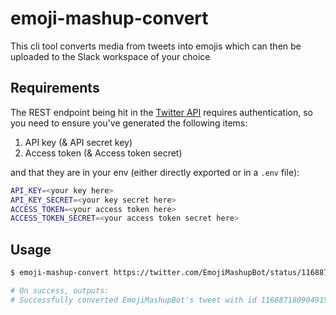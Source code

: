 # emoji-mashup-convert

This cli tool converts media from tweets into emojis which can then be uploaded to the Slack workspace of your choice

## Requirements

The REST endpoint being hit in the [Twitter API](https://developer.twitter.com/en/docs/tweets/post-and-engage/api-reference/get-statuses-show-id) requires authentication, so you need to ensure you've generated the following items:

1. API key (& API secret key)
2. Access token (& Access token secret)

and that they are in your env (either directly exported or in a `.env` file):

```sh
API_KEY=<your key here>
API_KEY_SECRET=<your key secret here>
ACCESS_TOKEN=<your access token here>
ACCESS_TOKEN_SECRET=<your access token secret here>
```

## Usage

```sh
$ emoji-mashup-convert https://twitter.com/EmojiMashupBot/status/1168871809049157632

# On success, outputs:
# Successfully converted EmojiMashupBot's tweet with id 1168871809049157632.
```
